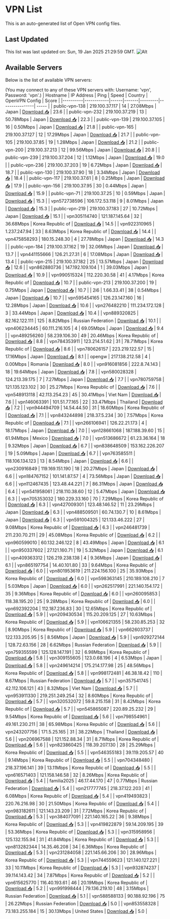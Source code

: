 # VPN List

This is an auto-generated list of Open VPN config files.

## Last Updated

This list was last updated on: Sun, 19 Jan 2025 21:29:59 GMT.
![Alt](https://repobeats.axiom.co/api/embed/186b98318ef1479477931607c1ad7d823f12451f.svg "Repobeats analytics image")

## Available Servers

Below is the list of available VPN servers:

(You may connect to any of these VPN servers with: Username: 'vpn', Password: 'vpn'.)
| Hostname | IP Address | Ping | Speed | Country | OpenVPN Config | Score |
|----------|------------|------|-------|---------|----------------| ----- |
| public-vpn-138 | 219.100.37.117 | 14 | 27.08Mbps | Japan | [Download 📥](./configs/server_0_JP.ovpn) | 23.6 |
| public-vpn-232 | 219.100.37.219 | 13 | 50.78Mbps | Japan | [Download 📥](./configs/server_1_JP.ovpn) | 22.3 |
| public-vpn-139 | 219.100.37.105 | 16 | 0.50Mbps | Japan | [Download 📥](./configs/server_2_JP.ovpn) | 21.8 |
| public-vpn-165 | 219.100.37.127 | 12 | 17.29Mbps | Japan | [Download 📥](./configs/server_3_JP.ovpn) | 21.7 |
| public-vpn-105 | 219.100.37.85 | 19 | 1.28Mbps | Japan | [Download 📥](./configs/server_4_JP.ovpn) | 21.2 |
| public-vpn-200 | 219.100.37.213 | 12 | 99.56Mbps | Japan | [Download 📥](./configs/server_5_JP.ovpn) | 20.8 |
| public-vpn-239 | 219.100.37.204 | 12 | 1.12Mbps | Japan | [Download 📥](./configs/server_6_JP.ovpn) | 19.0 |
| public-vpn-236 | 219.100.37.203 | 19 | 6.72Mbps | Japan | [Download 📥](./configs/server_7_JP.ovpn) | 18.7 |
| public-vpn-130 | 219.100.37.90 | 18 | 3.34Mbps | Japan | [Download 📥](./configs/server_8_JP.ovpn) | 18.4 |
| public-vpn-117 | 219.100.37.61 | 8 | 0.25Mbps | Japan | [Download 📥](./configs/server_9_JP.ovpn) | 17.9 |
| public-vpn-156 | 219.100.37.95 | 30 | 0.44Mbps | Japan | [Download 📥](./configs/server_10_JP.ovpn) | 15.9 |
| public-vpn-71 | 219.100.37.25 | 10 | 0.59Mbps | Japan | [Download 📥](./configs/server_11_JP.ovpn) | 15.3 |
| vpn572738596 | 106.172.53.118 | 9 | 8.01Mbps | Japan | [Download 📥](./configs/server_12_JP.ovpn) | 15.3 |
| public-vpn-219 | 219.100.37.183 | 27 | 10.72Mbps | Japan | [Download 📥](./configs/server_13_JP.ovpn) | 15.1 |
| vpn305114740 | 121.187.145.64 | 32 | 36.68Mbps | Korea Republic of | [Download 📥](./configs/server_14_KR.ovpn) | 14.5 |
| vpn922310965 | 1.237.247.94 | 33 | 8.63Mbps | Korea Republic of | [Download 📥](./configs/server_15_KR.ovpn) | 14.4 |
| vpn475858293 | 180.15.248.30 | 4 | 27.78Mbps | Japan | [Download 📥](./configs/server_16_JP.ovpn) | 14.3 |
| public-vpn-184 | 219.100.37.162 | 19 | 32.06Mbps | Japan | [Download 📥](./configs/server_17_JP.ovpn) | 13.7 |
| vpn441155666 | 126.21.27.31 | 6 | 17.08Mbps | Japan | [Download 📥](./configs/server_18_JP.ovpn) | 13.4 |
| public-vpn-215 | 219.100.37.182 | 25 | 13.57Mbps | Japan | [Download 📥](./configs/server_19_JP.ovpn) | 12.6 |
| vpn862880736 | 147.192.109.104 | 1 | 39.03Mbps | Japan | [Download 📥](./configs/server_20_JP.ovpn) | 10.9 |
| vpn990515324 | 112.220.30.58 | 41 | 4.17Mbps | Korea Republic of | [Download 📥](./configs/server_21_KR.ovpn) | 10.7 |
| public-vpn-213 | 219.100.37.200 | 19 | 0.75Mbps | Japan | [Download 📥](./configs/server_22_JP.ovpn) | 10.7 |
| 2i6 | 1.66.33.41 | 38 | 0.54Mbps | Japan | [Download 📥](./configs/server_23_JP.ovpn) | 10.7 |
| vpn595454165 | 126.23.147.160 | 16 | 12.28Mbps | Japan | [Download 📥](./configs/server_24_JP.ovpn) | 10.6 |
| vpn276482210 | 111.234.172.128 | 3 | 33.44Mbps | Japan | [Download 📥](./configs/server_25_JP.ovpn) | 10.4 |
| vpn889320825 | 82.162.122.111 | 125 | 8.82Mbps | Russian Federation | [Download 📥](./configs/server_26_RU.ovpn) | 10.1 |
| vpn406234445 | 60.111.216.105 | 4 | 69.05Mbps | Japan | [Download 📥](./configs/server_27_JP.ovpn) | 9.4 |
| vpn489256260 | 58.239.106.30 | 49 | 20.46Mbps | Korea Republic of | [Download 📥](./configs/server_28_KR.ovpn) | 8.8 |
| vpn784353911 | 123.214.51.62 | 31 | 78.71Mbps | Korea Republic of | [Download 📥](./configs/server_29_KR.ovpn) | 8.6 |
| vpn780626157 | 223.219.122.57 | 15 | 17.16Mbps | Japan | [Download 📥](./configs/server_30_JP.ovpn) | 8.1 |
| opengw | 217.138.212.58 | 4 | 0.00Mbps | Romania | [Download 📥](./configs/server_31_RO.ovpn) | 8.0 |
| vpn916081856 | 222.8.74.143 | 18 | 19.64Mbps | Japan | [Download 📥](./configs/server_32_JP.ovpn) | 7.8 |
| vpn580028328 | 124.213.39.175 | 7 | 7.27Mbps | Japan | [Download 📥](./configs/server_33_JP.ovpn) | 7.7 |
| vpn780759758 | 121.135.123.102 | 30 | 25.27Mbps | Korea Republic of | [Download 📥](./configs/server_34_KR.ovpn) | 7.6 |
| vpn548913118 | 42.113.254.23 | 45 | 30.41Mbps | Viet Nam | [Download 📥](./configs/server_35_VN.ovpn) | 7.6 |
| vpn146063391 | 101.51.77.165 | 22 | 33.47Mbps | Thailand | [Download 📥](./configs/server_36_TH.ovpn) | 7.2 |
| vpn944494709 | 14.54.44.50 | 31 | 18.60Mbps | Korea Republic of | [Download 📥](./configs/server_37_KR.ovpn) | 7.1 |
| vpn843244898 | 218.37.5.234 | 30 | 7.57Mbps | Korea Republic of | [Download 📥](./configs/server_38_KR.ovpn) | 7.1 |
| vpn266106941 | 126.22.21.173 | 4 | 18.17Mbps | Japan | [Download 📥](./configs/server_39_JP.ovpn) | 7.0 |
| vpn128661068 | 187.188.39.60 | 15 | 61.94Mbps | Mexico | [Download 📥](./configs/server_40_MX.ovpn) | 7.0 |
| vpn513686672 | 61.23.36.164 | 18 | 9.32Mbps | Japan | [Download 📥](./configs/server_41_JP.ovpn) | 6.7 |
| vpn838648509 | 153.162.226.207 | 19 | 5.09Mbps | Japan | [Download 📥](./configs/server_42_JP.ovpn) | 6.7 |
| vpn763585511 | 118.106.134.123 | 13 | 8.54Mbps | Japan | [Download 📥](./configs/server_43_JP.ovpn) | 6.6 |
| vpn230916849 | 119.169.151.190 | 18 | 20.27Mbps | Japan | [Download 📥](./configs/server_44_JP.ovpn) | 6.6 |
| vpn184767152 | 101.141.87.57 | 4 | 73.56Mbps | Japan | [Download 📥](./configs/server_45_JP.ovpn) | 6.6 |
| vpn112467435 | 123.48.44.221 | 7 | 86.31Mbps | Japan | [Download 📥](./configs/server_46_JP.ovpn) | 6.4 |
| vpn541958061 | 218.110.38.60 | 12 | 5.47Mbps | Japan | [Download 📥](./configs/server_47_JP.ovpn) | 6.3 |
| vpn705353032 | 180.229.33.160 | 70 | 7.29Mbps | Korea Republic of | [Download 📥](./configs/server_48_KR.ovpn) | 6.3 |
| vpn427009301 | 123.48.146.52 | 11 | 23.29Mbps | Japan | [Download 📥](./configs/server_49_JP.ovpn) | 6.3 |
| vpn488509501 | 60.74.130.7 | 10 | 8.61Mbps | Japan | [Download 📥](./configs/server_50_JP.ovpn) | 6.3 |
| vpn591004325 | 121.133.46.222 | 27 | 9.08Mbps | Korea Republic of | [Download 📥](./configs/server_51_KR.ovpn) | 6.3 |
| vpn246481739 | 211.230.70.211 | 29 | 45.08Mbps | Korea Republic of | [Download 📥](./configs/server_52_KR.ovpn) | 6.2 |
| vpn960599010 | 60.132.246.122 | 8 | 43.49Mbps | Japan | [Download 📥](./configs/server_53_JP.ovpn) | 6.1 |
| vpn950337602 | 27.121.160.71 | 19 | 5.32Mbps | Japan | [Download 📥](./configs/server_54_JP.ovpn) | 6.1 |
| vpn409363312 | 126.219.238.138 | 4 | 9.36Mbps | Japan | [Download 📥](./configs/server_55_JP.ovpn) | 6.1 |
| vpn865197754 | 14.40.101.80 | 33 | 9.64Mbps | Korea Republic of | [Download 📥](./configs/server_56_KR.ovpn) | 6.0 |
| vpn801953619 | 211.224.156.100 | 25 | 35.93Mbps | Korea Republic of | [Download 📥](./configs/server_57_KR.ovpn) | 6.0 |
| vpn598363145 | 210.189.108.210 | 7 | 5.03Mbps | Japan | [Download 📥](./configs/server_58_JP.ovpn) | 6.0 |
| vpn262517991 | 221.140.154.172 | 35 | 9.36Mbps | Korea Republic of | [Download 📥](./configs/server_59_KR.ovpn) | 6.0 |
| vpn260095853 | 118.38.195.20 | 25 | 9.28Mbps | Korea Republic of | [Download 📥](./configs/server_60_KR.ovpn) | 6.0 |
| vpn692392204 | 112.187.236.83 | 30 | 12.65Mbps | Korea Republic of | [Download 📥](./configs/server_61_KR.ovpn) | 5.9 |
| vpn209430534 | 115.20.209.125 | 27 | 10.63Mbps | Korea Republic of | [Download 📥](./configs/server_62_KR.ovpn) | 5.9 |
| vpn106621355 | 58.230.85.253 | 32 | 8.90Mbps | Korea Republic of | [Download 📥](./configs/server_63_KR.ovpn) | 5.9 |
| vpn662603737 | 122.133.205.95 | 5 | 8.56Mbps | Japan | [Download 📥](./configs/server_64_JP.ovpn) | 5.9 |
| vpn929272144 | 128.72.63.156 | 28 | 6.62Mbps | Russian Federation | [Download 📥](./configs/server_65_RU.ovpn) | 5.9 |
| vpn759355599 | 125.128.147.191 | 32 | 6.98Mbps | Korea Republic of | [Download 📥](./configs/server_66_KR.ovpn) | 5.8 |
| vpn309155605 | 123.0.68.196 | 4 | 6.53Mbps | Japan | [Download 📥](./configs/server_67_JP.ovpn) | 5.8 |
| vpn249614214 | 175.214.177.98 | 25 | 48.56Mbps | Korea Republic of | [Download 📥](./configs/server_68_KR.ovpn) | 5.8 |
| vpn998172481 | 46.38.18.42 | 110 | 8.67Mbps | Russian Federation | [Download 📥](./configs/server_69_RU.ovpn) | 5.7 |
| vpn357541745 | 42.112.106.121 | 43 | 8.32Mbps | Viet Nam | [Download 📥](./configs/server_70_VN.ovpn) | 5.7 |
| vpn953911330 | 219.251.249.254 | 32 | 8.60Mbps | Korea Republic of | [Download 📥](./configs/server_71_KR.ovpn) | 5.7 |
| vpn320532072 | 59.8.215.158 | 31 | 8.42Mbps | Korea Republic of | [Download 📥](./configs/server_72_KR.ovpn) | 5.7 |
| vpn545865087 | 220.89.25.232 | 29 | 9.54Mbps | Korea Republic of | [Download 📥](./configs/server_73_KR.ovpn) | 5.6 |
| vpn798554961 | 49.161.230.211 | 38 | 65.98Mbps | Korea Republic of | [Download 📥](./configs/server_74_KR.ovpn) | 5.6 |
| vpn243207756 | 171.5.25.165 | 31 | 38.22Mbps | Thailand | [Download 📥](./configs/server_75_TH.ovpn) | 5.6 |
| vpn206967588 | 121.152.88.34 | 31 | 8.71Mbps | Korea Republic of | [Download 📥](./configs/server_76_KR.ovpn) | 5.6 |
| vpn823860425 | 118.39.207.130 | 28 | 25.29Mbps | Korea Republic of | [Download 📥](./configs/server_77_KR.ovpn) | 5.5 |
| vpn546355183 | 39.119.205.57 | 40 | 9.14Mbps | Korea Republic of | [Download 📥](./configs/server_78_KR.ovpn) | 5.5 |
| vpn704348480 | 218.37.196.141 | 39 | 13.11Mbps | Korea Republic of | [Download 📥](./configs/server_79_KR.ovpn) | 5.5 |
| vpn616571403 | 121.158.146.58 | 32 | 8.26Mbps | Korea Republic of | [Download 📥](./configs/server_80_KR.ovpn) | 5.4 |
| familia2025 | 46.17.44.170 | 47 | 0.77Mbps | Russian Federation | [Download 📥](./configs/server_81_RU.ovpn) | 5.4 |
| vpn217777745 | 218.37.122.203 | 41 | 6.08Mbps | Korea Republic of | [Download 📥](./configs/server_82_KR.ovpn) | 5.4 |
| vpn419493823 | 220.76.216.98 | 30 | 21.50Mbps | Korea Republic of | [Download 📥](./configs/server_83_KR.ovpn) | 5.4 |
| vpn983182611 | 121.143.23.209 | 31 | 7.72Mbps | Korea Republic of | [Download 📥](./configs/server_84_KR.ovpn) | 5.3 |
| vpn384077091 | 221.140.165.22 | 36 | 9.38Mbps | Korea Republic of | [Download 📥](./configs/server_85_KR.ovpn) | 5.3 |
| vpn419822879 | 59.14.209.195 | 39 | 53.36Mbps | Korea Republic of | [Download 📥](./configs/server_86_KR.ovpn) | 5.3 |
| vpn315958956 | 125.132.155.94 | 31 | 41.84Mbps | Korea Republic of | [Download 📥](./configs/server_87_KR.ovpn) | 5.3 |
| vpn813282344 | 14.35.46.208 | 34 | 6.36Mbps | Korea Republic of | [Download 📥](./configs/server_88_KR.ovpn) | 5.3 |
| vpn231284058 | 221.145.66.206 | 30 | 28.96Mbps | Korea Republic of | [Download 📥](./configs/server_89_KR.ovpn) | 5.3 |
| vpn744559623 | 121.140.127.221 | 33 | 10.11Mbps | Korea Republic of | [Download 📥](./configs/server_90_KR.ovpn) | 5.3 |
| vpn932874237 | 39.114.143.42 | 34 | 7.87Mbps | Korea Republic of | [Download 📥](./configs/server_91_KR.ovpn) | 5.2 |
| vpn615625770 | 116.40.193.61 | 46 | 20.19Mbps | Korea Republic of | [Download 📥](./configs/server_92_KR.ovpn) | 5.2 |
| vpn991998444 | 79.136.219.10 | 48 | 3.15Mbps | Russian Federation | [Download 📥](./configs/server_93_RU.ovpn) | 5.1 |
| vpn588588133 | 90.188.92.196 | 75 | 26.22Mbps | Russian Federation | [Download 📥](./configs/server_94_RU.ovpn) | 5.0 |
| vpn853558328 | 73.183.255.184 | 15 | 30.13Mbps | United States | [Download 📥](./configs/server_95_US.ovpn) | 5.0 |
